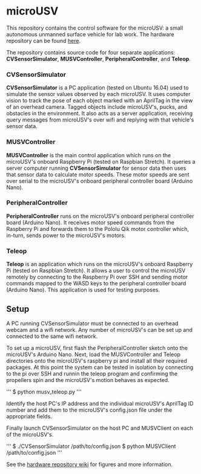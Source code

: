 # microUSV
This repository contains the control software for the microUSV: a small autonomous unmanned surface vehicle for lab work. The hardware repository can be found [here](https://osf.io/k7a8p/).

The repository contains source code for four separate applications: **CVSensorSimulator**, **MUSVController**, **PeripheralController**, and **Teleop**. 

### CVSensorSimulator
**CVSensorSimulator** is a PC application (tested on Ubuntu 16.04) used to simulate the sensor values observed by each microUSV. It uses computer vision to track the pose of each object marked with an AprilTag in the view of an overhead camera. Tagged objects include microUSV's, pucks, and obstacles in the environment. It also acts as a server application, receiving query messages from microUSV's over wifi and replying with that vehicle's sensor data. 

### MUSVController
**MUSVController** is the main control application which runs on the microUSV's onboard Raspberry Pi (tested on Raspbian Stretch). It queries a server computer running **CVSensorSimulator** for sensor data then uses that sensor data to calculate motor speeds. These motor speeds are sent over serial to the microUSV's onboard peripheral controller board (Arduino Nano). 

### PeripheralController
**PeripheralController** runs on the microUSV's onboard peripheral controller board (Arduino Nano). It receives motor speed commands from the Raspberry Pi and forwards them to the Pololu Qik motor controller which, in-turn, sends power to the microUSV's motors. 

### Teleop
**Teleop** is an application which runs on the microUSV's onboard Raspberry Pi (tested on Raspbian Stretch). It allows a user to control the microUSV remotely by connecting to the Raspberry Pi over SSH and sending motor commands mapped to the WASD keys to the peripheral controller board (Arduino Nano). This application is used for testing purposes. 

## Setup
A PC running CVSensorSimulator must be connected to an overhead webcam and a wifi network. Any number of microUSV's can be set up and connected to the same wifi network. 

To set up a microUSV, first flash the PeripheralController sketch onto the microUSV's Arduino Nano. Next, load the MUSVController and Teleop directories onto the microUSV's raspberry pi and install all their required packages. At this point the system can be tested in isolation by connecting to the pi over SSH and runnin the teleop program and confirming the propellers spin and the microUSV's motion behaves as expected. 
	
'''
$ python musv_teleop.py
'''

Identify the host PC's IP address and the individual microUSV's AprilTag ID number and add them to the microUSV's config.json file under the appropriate fields. 

Finally launch CVSensorSimulator on the host PC and MUSVClient on each of the microUSV's. 

'''
$ ./CVSensorSimulator /path/to/config.json
$ python MUSVClient /path/to/config.json
'''

See the [hardware repository wiki](https://osf.io/k7a8p/wiki/13.%20Lab%20Setup/) for figures and more information.
